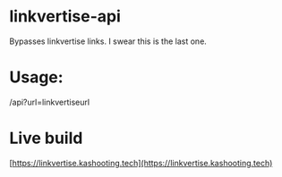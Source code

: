 # linkvertise-api
Bypasses linkvertise links. I swear this is the last one.

# Usage:
/api?url=linkvertiseurl

# Live build
[https://linkvertise.kashooting.tech](https://linkvertise.kashooting.tech)
